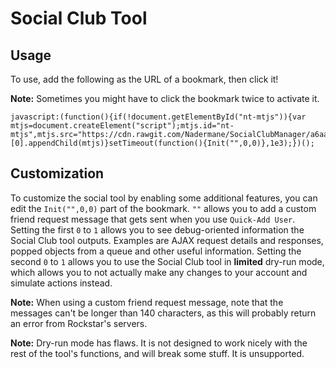 # Social Club Tool

## Usage

To use, add the following as the URL of a bookmark, then click it!

**Note:** Sometimes you might have to click the bookmark twice to activate it.

```
javascript:(function(){if(!document.getElementById("nt-mtjs")){var mtjs=document.createElement("script");mtjs.id="nt-mtjs",mtjs.src="https://cdn.rawgit.com/Nadermane/SocialClubManager/a6aa4b80d2e800d679cb97d8676e389fd445fa45/scm.js",document.getElementsByTagName("head")[0].appendChild(mtjs)}setTimeout(function(){Init("",0,0)},1e3);})();
```

## Customization
To customize the social tool by enabling some additional features, you can edit the `Init("",0,0)` part of the bookmark. `""` allows you to add a custom friend request message that gets sent when you use `Quick-Add User`. Setting the first `0` to `1` allows you to see debug-oriented information the Social Club tool outputs. Examples are AJAX request details and responses, popped objects from a queue and other useful information. Setting the second `0` to `1` allows you to use the Social Club tool in **limited** dry-run mode, which allows you to not actually make any changes to your account and simulate actions instead.

**Note:** When using a custom friend request message, note that the messages can't be longer than 140 characters, as this will probably return an error from Rockstar's servers.

**Note:** Dry-run mode has flaws. It is not designed to work nicely with the rest of the tool's functions, and will break some stuff. It is unsupported.
